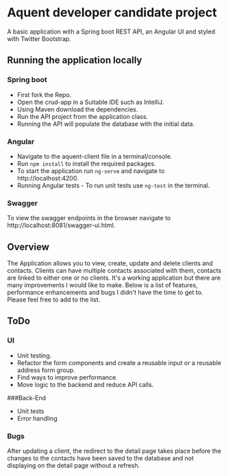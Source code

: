 # Aquent developer candidate project

A basic application with a Spring boot REST API, an Angular UI and styled with Twitter Bootstrap. 

## Running the application locally

### Spring boot
- First fork the Repo. 
- Open the crud-app in a Suitable IDE such as IntelliJ. 
- Using Maven download the dependencies. 
- Run the API project from the application class. 
- Running the API will populate the database with the initial data.

### Angular
- Navigate to the aquent-client file in a terminal/console.
- Run `npm install` to install the required packages.
- To start the application run `ng-serve` and navigate to http://localhost:4200.
- Running Angular tests - To run unit tests use `ng-test` in the terminal.

### Swagger
To view the swagger endpoints in the browser navigate to http://localhost:8081/swagger-ui.html.

## Overview
The Application allows you to view, create, update and delete clients and contacts. Clients can have multiple 
contacts associated with them, contacts are linked to either one or no clients. It's a working application but there are 
many improvements I would like to make. Below is a list of features, performance enhancements and bugs I didn't have the 
time to get to. Please feel free to add to the list.

## ToDo

### UI
- Unit testing.
- Refactor the form components and create a reusable input or a reusable address form group.
- Find ways to improve performance.
- Move logic to the backend and reduce API calls.

###Back-End

- Unit tests
- Error handling

### Bugs
After updating a client, the redirect to the detail page takes place before the changes to the contacts
have been saved to the database and not displaying on the detail page without a refresh.

